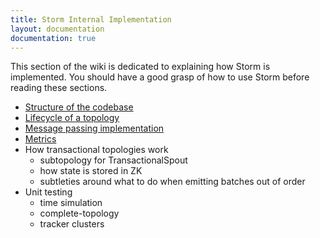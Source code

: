 ```yaml
---
title: Storm Internal Implementation
layout: documentation
documentation: true
---
```

This section of the wiki is dedicated to explaining how Storm is implemented. You should have a good grasp of how to use Storm before reading these sections. 

- [Structure of the codebase](Structure-of-the-codebase.html)
- [Lifecycle of a topology](Lifecycle-of-a-topology.html)
- [Message passing implementation](Message-passing-implementation.html)
- [Metrics](Metrics.html)
- How transactional topologies work
   - subtopology for TransactionalSpout
   - how state is stored in ZK
   - subtleties around what to do when emitting batches out of order
- Unit testing
  - time simulation
  - complete-topology
  - tracker clusters
